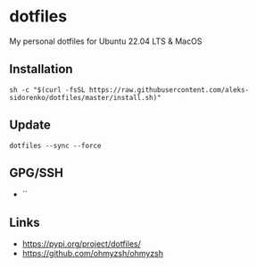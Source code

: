 # dotfiles
My personal dotfiles for Ubuntu 22.04 LTS & MacOS

## Installation
```
sh -c "$(curl -fsSL https://raw.githubusercontent.com/aleks-sidorenko/dotfiles/master/install.sh)"
```

## Update
```
dotfiles --sync --force
```


## GPG/SSH
* ``

## Links
* https://pypi.org/project/dotfiles/
* https://github.com/ohmyzsh/ohmyzsh
